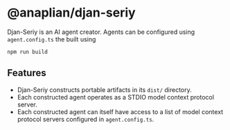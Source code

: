 # @anaplian/djan-seriy

Djan-Seriy is an AI agent creator. Agents can be configured using `agent.config.ts` the built using

```shell
npm run build
```

## Features

- Djan-Seriy constructs portable artifacts in its `dist/` directory.
- Each constructed agent operates as a STDIO model context protocol server.
- Each constructed agent can itself have access to a list of model context protocol servers configured in `agent.config.ts`.
